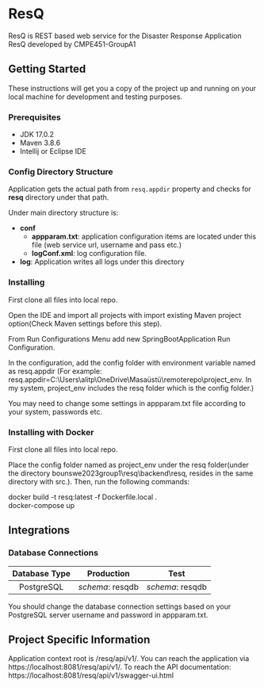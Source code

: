 # ResQ

ResQ is REST based web service for the Disaster Response Application ResQ developed by CMPE451-GroupA1

## Getting Started

These instructions will get you a copy of the project up and running on your local machine for development and testing purposes. 

### Prerequisites

- JDK 17.0.2
- Maven 3.8.6
- Intellij or Eclipse IDE

### Config Directory Structure

Application gets the actual path from `resq.appdir` property and checks for **resq** directory under that path.

Under main directory structure is:
- **conf**
     - **appparam.txt**: application configuration items are located under this file (web service url, username and pass etc.)
     - **logConf.xml**: log configuration file.
- **log**: Application writes all logs under this directory

### Installing

First clone all files into local repo. 

Open the IDE and import all projects with import existing Maven project option(Check Maven settings before this step). 

From Run Configurations Menu add new SpringBootApplication Run Configuration.

In the configuration, add the config folder with environment variable named as resq.appdir
(For example: resq.appdir=C:\Users\alitp\OneDrive\Masaüstü\remoterepo\project_env. In my system, project_env includes the resq folder which is the config folder.)

You may need to change some settings in appparam.txt file according to your system, passwords etc.
### Installing with Docker

First clone all files into local repo.

Place the config folder named as project_env under the resq folder(under the directory bounswe2023group1\resq\backend\resq, resides in the same directory with src.).
Then, run the following commands:

docker build -t resq:latest -f Dockerfile.local .  
docker-compose up

## Integrations
### Database Connections

| Database Type | Production       | Test |
|:-------------:|------------------| --- |
|  PostgreSQL   | _schema_: resqdb | _schema_: resqdb |

You should change the database connection settings based on your PostgreSQL server username and password in appparam.txt.

## Project Specific Information 

Application context root is /resq/api/v1/. You can reach the application via  
https://localhost:8081/resq/api/v1/.
To reach the API documentation:  
https://localhost:8081/resq/api/v1/swagger-ui.html
